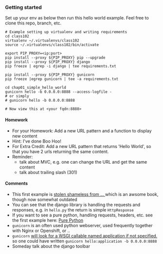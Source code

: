### Getting started

Set up your env as below then run this hello world example. Feel free to clone this repo, branch, etc.

```
# Example setting up virtualenv and writing requirements
cd class102
virtualenv ~/.virtualenvs/class102
source ~/.virtualenvs/class102/bin/activate

export PIP_PROXY=<ip:port>
pip install --proxy ${PIP_PROXY} pip --upgrade
pip install --proxy ${PIP_PROXY} django
pip freeze | egrep -i django | tee requirements.txt

pip install --proxy ${PIP_PROXY} gunicorn
pip freeze |egrep gunicorn | tee -a requirements.txt

cd chap01_simple_hello_world
gunicorn hello -b 0.0.0.0:8888 --access-logfile -
# or simply
# gunicorn hello -b 0.0.0.0:8888

# Now view this at <your fqdn:8888>

```

#### Homework
* For your Homework: Add a new URL pattern and a function to display new content
* Hint: I've done Boo Hoo!
* For Extra Credit: Add a new URL pattern that returns 'Hello World', so that you have 2 urls returning the same content.
* Reminder:
    * talk about MVC, e.g. one can change the URL and get the same content
    * talk about trailing slash (301)

#### Comments
* This first example is [stolen shameless from ... ](https://github.com/lightweightdjango/examples/blob/chapter-1/hello.py)
which is an awsome book, though now somewhat outdated
* You can see that the django library is handling the requests and responses, e.g.
in `hello.py` the return is simple `HttpResponse`
* If you want to see a pure python, handling requests, headers, etc. see the first 
example here: [Pure Python](http://dfpp.readthedocs.io/en/latest/chapter_01.html)
* `gunicorn` is an often used python webserver,  used frequently together with Nginx or Openshift, or ..
* `gunicorn` [will look for a WSGI callable named application if not specified.](http://docs.gunicorn.org/en/stable/run.html)
 so one could have written `gunicorn hello:application -b 0.0.0.0:8888`
* Someday talk about the django toolbar
